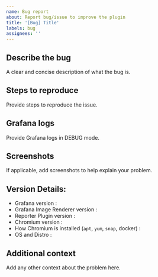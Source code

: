```yaml
---
name: Bug report
about: Report bug/issue to improve the plugin
title: '[Bug] Title'
labels: bug
assignees: ''
---
```


## **Describe the bug**

A clear and concise description of what the bug is.

## **Steps to reproduce**

Provide steps to reproduce the issue.

## **Grafana logs**

Provide Grafana logs in DEBUG mode.

## **Screenshots**

If applicable, add screenshots to help explain your problem.

## **Version Details:**

- Grafana version :
- Grafana Image Renderer version :
- Reporter Plugin version :
- Chromium version :
- How Chromium is installed (`apt`, `yum`, `snap`, docker) :
- OS and Distro :

## **Additional context**

Add any other context about the problem here.
